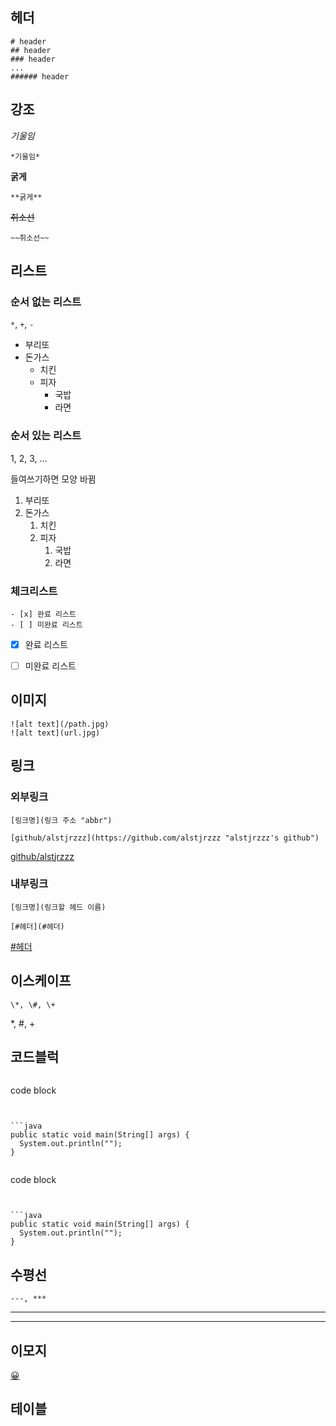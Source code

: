 ## 헤더

```
# header
## header
### header
...
###### header
```

## 강조

*기울임*
```
*기울임*
```

**굵게**
```
**굵게**
```

~~취소선~~
```
~~취소선~~
```

## 리스트

### 순서 없는 리스트

```*```, ```+```, ```-```

* 부리또
* 돈가스
  + 치킨
  + 피자
    - 국밥
    - 라면

### 순서 있는 리스트

1, 2, 3, ...

들여쓰기하면 모양 바뀜

1. 부리또
2. 돈가스
   1. 치킨
   2. 피자
      1. 국밥
      2. 라면

### 체크리스트

```
- [x] 완료 리스트
- [ ] 미완료 리스트
```

- [x] 완료 리스트

- [ ] 미완료 리스트

## 이미지

```
![alt text](/path.jpg)
![alt text](url.jpg)
```

## 링크

### 외부링크

```
[링크명](링크 주소 "abbr")

[github/alstjrzzz](https://github.com/alstjrzzz "alstjrzzz's github")
```

[github/alstjrzzz](https://github.com/alstjrzzz "alstjrzzz's github")

### 내부링크

```
[링크명](링크할 헤드 이름)

[#헤더](#헤더)
```

[\#헤더](#헤더)

## 이스케이프

```
\*, \#, \+
```

\*, \#, \+

## 코드블럭

```
```
code block
```


```java
public static void main(String[] args) {
  System.out.println("");
}
```
```

```
code block
```


```java
public static void main(String[] args) {
  System.out.println("");
}
```

## 수평선

```
---, ***
```

---

***

## 이모지

[😀](https://www.webfx.com/tools/emoji-cheat-sheet/)

## 테이블

